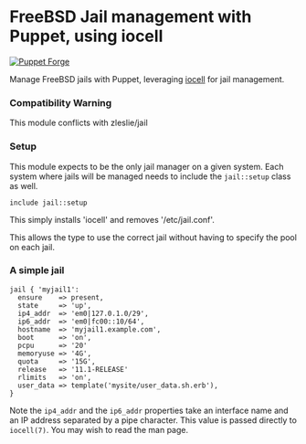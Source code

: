# FreeBSD Jail management with Puppet, using iocell

[![Puppet Forge](https://img.shields.io/puppetforge/v/hackerhorse/iocell.svg)](https://forge.puppet.com/hackerhorse/iocell)

Manage FreeBSD jails with Puppet, leveraging [iocell] for jail management.

### Compatibility Warning

This module conflicts with zleslie/jail

### Setup

This module expects to be the only jail manager on a given system.  Each system where jails will be managed needs to include the `jail::setup` class as well.

```Puppet
include jail::setup
```

This simply installs 'iocell' and removes '/etc/jail.conf'.

This allows the type to use the correct jail without having to
specify the pool on each jail.

### A simple jail

```Puppet
jail { 'myjail1':
  ensure    => present,
  state     => 'up',
  ip4_addr  => 'em0|127.0.1.0/29',
  ip6_addr  => 'em0|fc00::10/64',
  hostname  => 'myjail1.example.com',
  boot      => 'on',
  pcpu      => '20'
  memoryuse => '4G',
  quota     => '15G',
  release   => '11.1-RELEASE'
  rlimits   => 'on',
  user_data => template('mysite/user_data.sh.erb'),
}
```

Note the `ip4_addr` and the `ip6_addr` properties take an interface name and an IP address separated by a pipe character.  This value is passed directly to `iocell(7)`.  You may wish to read the man page.

[iocell]: http://iocell.readthedocs.org/en/latest/

